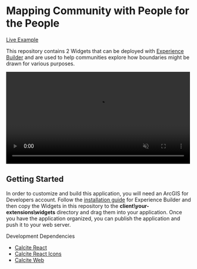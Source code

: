 # Mapping Community with People for the People

[Live Example](https://jwmazzi.github.io/)

This repository contains 2 Widgets that can be deployed with 
[Experience Builder](https://developers.arcgis.com/experience-builder/guide/) and are used to help communities
explore how boundaries might be drawn for various purposes. 

<video muted controls height="250px">
    <source src="https://github.com/Jwmazzi/pftp_exb/blob/master/guide/guide.mp4?raw=true" />
</video>

## Getting Started

In order to customize and build this application, you will need an ArcGIS for Developers account. Follow the [installation guide](https://developers.arcgis.com/experience-builder/guide/install-guide/) for Experience Builder and then copy the Widgets in this repository to the **client\your-extensions\widgets** directory and drag them into your application. Once you have the application organized, you can publish the application and push it to your web server.

Development Dependencies
- [Calcite React](https://calcite-react.netlify.app)
- [Calcite React Icons](https://calcite-react.netlify.app/icons)
- [Calcite Web](https://esri.github.io/calcite-web/documentation/#npm)
